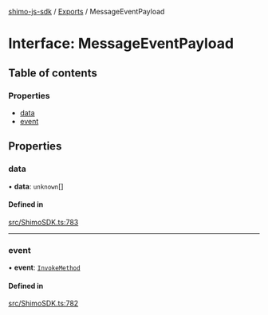 [shimo-js-sdk](../README.md) / [Exports](../modules.md) / MessageEventPayload

# Interface: MessageEventPayload

## Table of contents

### Properties

- [data](MessageEventPayload.md#data)
- [event](MessageEventPayload.md#event)

## Properties

### data

• **data**: `unknown`[]

#### Defined in

[src/ShimoSDK.ts:783](https://github.com/shimohq/shimo-js-sdk/blob/f17c766/src/ShimoSDK.ts#L783)

___

### event

• **event**: [`InvokeMethod`](../enums/InvokeMethod.md)

#### Defined in

[src/ShimoSDK.ts:782](https://github.com/shimohq/shimo-js-sdk/blob/f17c766/src/ShimoSDK.ts#L782)
